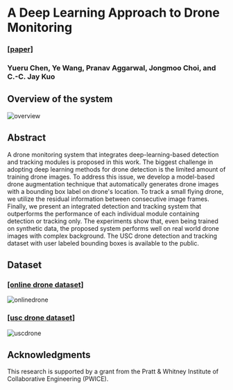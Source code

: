
# A Deep Learning Approach to Drone Monitoring
### [[paper]](https://arxiv.org/pdf/.pdf)
### Yueru Chen, Ye Wang, Pranav Aggarwal, Jongmoo Choi, and C.-C. Jay Kuo
## Overview of the system
![overview](https://user-images.githubusercontent.com/16787952/33512269-7ee320c2-d6e1-11e7-93be-76891c575726.png)
## Abstract
A drone monitoring system that integrates deep-learning-based detection
and tracking modules is proposed in this work.  The biggest challenge in
adopting deep learning methods for drone detection is the limited amount
of training drone images. To address this issue, we develop a
model-based drone augmentation technique that automatically generates
drone images with a bounding box label on drone's location.  To track a
small flying drone, we utilize the residual information between
consecutive image frames. Finally, we present an integrated detection
and tracking system that outperforms the performance of each individual
module containing detection or tracking only. The experiments show that,
even being trained on synthetic data, the proposed system performs well
on real world drone images with complex background. The USC drone
detection and tracking dataset with user labeled bounding boxes is
available to the public.
## Dataset
### [[online drone dataset]](https://arxiv.org/pdf/.pdf)
![onlinedrone](https://user-images.githubusercontent.com/16787952/33512265-6bd137da-d6e1-11e7-85d8-0a98929a3260.png)
### [[usc drone dataset]](https://arxiv.org/pdf/.pdf)
![uscdrone](https://user-images.githubusercontent.com/16787952/33512268-7b189684-d6e1-11e7-9868-91e3b8299ed5.png)
## Acknowledgments
This research is supported by a grant from the Pratt & Whitney
Institute of Collaborative Engineering (PWICE). 
